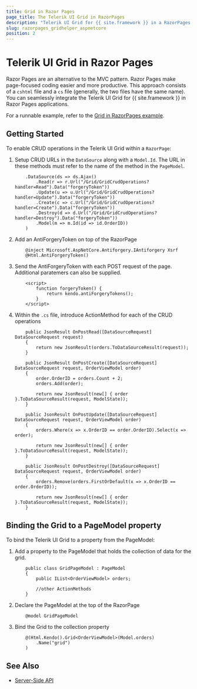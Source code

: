 ```yaml
---
title: Grid in Razor Pages
page_title: The Telerik UI Grid in RazorPages
description: "Telerik UI Grid for {{ site.framework }} in a RazorPages application."
slug: razorpages_gridhelper_aspnetcore
position: 2
---
```


# Telerik UI Grid in Razor Pages


Razor Pages are an alternative to the MVC pattern. Razor Pages make page-focused coding easier and more productive. This approach consists of a `cshtml` file and a `cs` file (generally, the two files have the same name). You can seamlessly integrate the Telerik UI Grid for {{ site.framework }} in Razor Pages applications.


For a runnable example, refer to the [Grid in RazorPages example](https://github.com/telerik/ui-for-aspnet-core-examples/blob/master/Telerik.Examples.RazorPages/Telerik.Examples.RazorPages/Pages/Grid/GridCrudOperations.cshtml).

## Getting Started

To enable CRUD operations in the Telerik UI Grid within a `RazorPage`:


1. Setup CRUD URLs in the `DataSource` along with a `Model.Id`. The URL in these methods must refer to the name of the method in the `PageModel`.


    ```HtmlHelper
        .DataSource(ds => ds.Ajax()
            .Read(r => r.Url("/Grid/GridCrudOperations?handler=Read").Data("forgeryToken"))
            .Update(u => u.Url("/Grid/GridCrudOperations?handler=Update").Data("forgeryToken"))
            .Create(c => c.Url("/Grid/GridCrudOperations?handler=Create").Data("forgeryToken"))
            .Destroy(d => d.Url("/Grid/GridCrudOperations?handler=Destroy").Data("forgeryToken"))
            .Model(m => m.Id(id => id.OrderID))
        )
    ```
    
1. Add an AntiForgeryToken on top of the RazorPage

    ```
        @inject Microsoft.AspNetCore.Antiforgery.IAntiforgery Xsrf
        @Html.AntiForgeryToken()
    ```

1. Send the AntiForgeryToken with each POST request of the page. Additional paratemers can also be supplied.

    ```
        <script>
            function forgeryToken() {
                return kendo.antiForgeryTokens();
            }
        </script>
    ```
    
1. Within the `.cs` file, introduce ActionMethod for each of the CRUD operations

    ```
        public JsonResult OnPostRead([DataSourceRequest] DataSourceRequest request)
        {
            return new JsonResult(orders.ToDataSourceResult(request));
        }

        public JsonResult OnPostCreate([DataSourceRequest] DataSourceRequest request, OrderViewModel order)
        {
            order.OrderID = orders.Count + 2;
            orders.Add(order);

            return new JsonResult(new[] { order }.ToDataSourceResult(request, ModelState));
        }

        public JsonResult OnPostUpdate([DataSourceRequest] DataSourceRequest request, OrderViewModel order)
        {
            orders.Where(x => x.OrderID == order.OrderID).Select(x => order);

            return new JsonResult(new[] { order }.ToDataSourceResult(request, ModelState));
        }

        public JsonResult OnPostDestroy([DataSourceRequest] DataSourceRequest request, OrderViewModel order)
        {
            orders.Remove(orders.FirstOrDefault(x => x.OrderID == order.OrderID));

            return new JsonResult(new[] { order }.ToDataSourceResult(request, ModelState));
        }
    ```

## Binding the Grid to a PageModel property

To bind the Telerik UI Grid to a property from the PageModel:

1. Add a property to the PageModel that holds the collection of data for the grid.


    ```
        public class GridPageModel : PageModel
        {
            public IList<OrderViewModel> orders;

            //other ActionMethods
        }
    ```

1. Declare the PageModel at the top of the RazorPage

    ```
        @model GridPageModel
    ```

1. Bind the Grid to the collection property

    ```HtmlHelper
        @(Html.Kendo().Grid<OrderViewModel>(Model.orders)
            .Name("grid")
        )
    ```

## See Also

* [Server-Side API](/api/grid)

